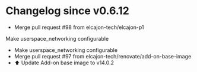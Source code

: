 # Changelog since v0.6.12
- Merge pull request #98 from elcajon-tech/elcajon-p1

Make userspace_networking configurable 
- Make userspace_networking configurable 
- Merge pull request #97 from elcajon-tech/renovate/add-on-base-image 
- ⬆️ Update Add-on base image to v14.0.2 
